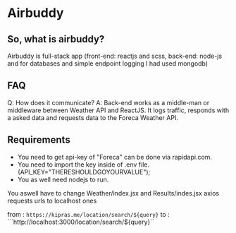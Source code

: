 
# Airbuddy

## So, what is airbuddy?

Airbuddy is full-stack app (front-end: reactjs and scss, back-end: node-js and for databases and simple endpoint logging I had used mongodb)

## FAQ

Q: How does it communicate?
A: Back-end works as a middle-man or middleware between Weather API and ReactJS. It logs traffic, responds with a asked data and requests data to the Foreca Weather API.


## Requirements

 - You need to get api-key of "Foreca" can be done via rapidapi.com.
 - You need to import the key inside of .env file. (API_KEY="THERESHOULDGOYOURVALUE");
 - You as well need nodejs to run.




You aswell have to change Weather/index.jsx and Results/indes.jsx axios requests urls to localhost ones

from :
```https://kipras.me/location/search/${query}```
to :
```http://localhost:3000/location/search/${query}``
